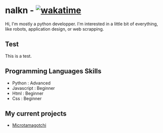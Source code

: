 # nalkn - [![wakatime](https://wakatime.com/badge/user/2b8f0ff7-620a-4064-ab7f-8a592a692a90.svg)](https://wakatime.com/@2b8f0ff7-620a-4064-ab7f-8a592a692a90)
Hi, I'm mostly a python developper. I'm interested in a little bit of everything, like robots, application design, or web scrapping.

## Test
This is a test.

## Programming Languages Skills
- Python : Advanced
- Javascript : Beginner
- Html : Beginner
- Css : Beginner

## My current projects
- [Microtamagotchi](https://github.com/nalkn/microtamagotchi)
